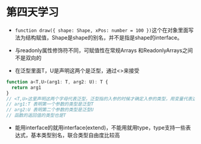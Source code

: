 # 第四天学习

- `function draw({ shape: Shape, xPos: number = 100 })`这个在对象里面写法为结构赋值，Shape是shape的别名，并不是指是shape的interface。

- 与readonly属性修饰符不同，可赋值性在常规Arrays 和ReadonlyArrays之间不是双向的

- 在泛型里面T，U是声明这两个是泛型，通过<>来接受

```js
function a<T,U>(arg1: T, arg2: U): T {
  return arg1
}
// <T,U>这里声明这两个字母代表泛型，泛型指的入参的时候才确定入参的类型，用变量代表这个类型
// arg1:T 表明第一个参数的类型是泛型T
// arg2:U 表明第二个参数的类型是泛型U
// 函数的返回值的类型也是T
```

- 能用interface的就用interface(extend)，不能用就用type，type支持一些表达式，基本类型别名，联合类型自由度比较高